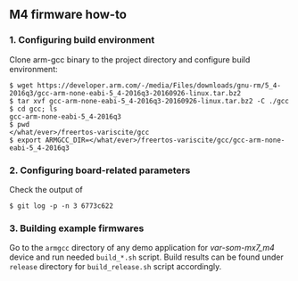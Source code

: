 ## M4 firmware how-to
### 1. Configuring build environment
Clone arm-gcc binary to the project directory and configure build environment:
```
$ wget https://developer.arm.com/-/media/Files/downloads/gnu-rm/5_4-2016q3/gcc-arm-none-eabi-5_4-2016q3-20160926-linux.tar.bz2
$ tar xvf gcc-arm-none-eabi-5_4-2016q3-20160926-linux.tar.bz2 -C ./gcc
$ cd gcc; ls
gcc-arm-none-eabi-5_4-2016q3
$ pwd
</what/ever>/freertos-variscite/gcc
$ export ARMGCC_DIR=</what/ever>/freertos-variscite/gcc/gcc-arm-none-eabi-5_4-2016q3
```
### 2. Configuring board-related parameters
Check the output of
```
$ git log -p -n 3 6773c622
```
### 3. Building example firmwares
Go to the `armgcc` directory of any demo application for *var-som-mx7_m4* device and run needed `build_*.sh` script.
Build results can be found under `release` directory for `build_release.sh` script accordingly.
